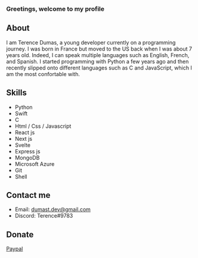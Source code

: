### Greetings, welcome to my profile

## About
I am Terence Dumas, a young developer currently on a programming journey. I was born in France but moved to the US back when I was about 7 years old. Indeed, I can speak multiple languages such as English, French, and Spanish. I started programming with Python a few years ago and then recently slipped onto different languages such as C and JavaScript, which I am the most confortable with.

## Skills
* Python
* Swift
* C
* Html / Css / Javascript
* React js
* Next js
* Svelte
* Express js
* MongoDB
* Microsoft Azure
* Git
* Shell

## Contact me
* Email: dumast.dev@gmail.com
* Discord: Terence#9783

## Donate
[Paypal](https://www.paypal.com/paypalme/terdumas)
